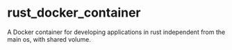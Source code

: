 # rust_docker_container
A Docker container for developing applications in rust independent from the main os, with shared volume.
